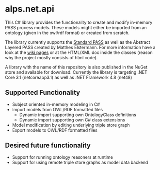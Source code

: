 # alps.net.api

This C# library provides the functionality to create and modify in-memory PASS process models.
These models might either be imported from an ontology (given in the owl/rdf format) or created from scratch.

The library currently supports the [Standard PASS](https://github.com/I2PM/Standard-PASS-Ontology) as well as the Abstract Layered PASS created by Matthes Elstermann.
For more information have a look at the [wiki pages](https://github.com/I2PM/alps.net.api/wiki) or at the HTML/XML doc inside the classes (reason why the project mostly consists of html code).

A library with the name of this repository is also published in the NuGet store and available for download.
Currently the library is targeting .NET Core 3.1 (netcoreapp3.1) as well as .NET Framework 4.8 (net48)

## Supported Functionality
- Subject oriented in-memory modeling in C#
- Import models from OWL/RDF formatted files
  - Dynamic import supporting own OntologyClass definitions
  - Dynamic import supporting own C# class extensions
- Model modification by editing underlying triple store graph
- Export models to OWL/RDF formatted files

## Desired future functionality
- Support for running ontology reasoners at runtime
- Support for using remote triple store graphs as model data backend
